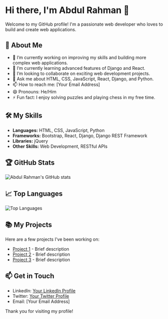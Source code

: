 # Hi there, I'm Abdul Rahman 👋

Welcome to my GitHub profile! I'm a passionate web developer who loves to build and create web applications.

## 🚀 About Me

- 🔭 I’m currently working on improving my skills and building more complex web applications.
- 🌱 I’m currently learning advanced features of Django and React.
- 👯 I’m looking to collaborate on exciting web development projects.
- 💬 Ask me about HTML, CSS, JavaScript, React, Django, and Python.
- 📫 How to reach me: [Your Email Address]
- 😄 Pronouns: He/Him
- ⚡ Fun fact: I enjoy solving puzzles and playing chess in my free time.

## 🛠️ My Skills

- **Languages:** HTML, CSS, JavaScript, Python
- **Frameworks:** Bootstrap, React, Django, Django REST Framework
- **Libraries:** jQuery
- **Other Skills:** Web Development, RESTful APIs

## 🏆 GitHub Stats

![Abdul Rahman's GitHub stats](https://github-readme-stats.vercel.app/api?username=yourusername&show_icons=true&theme=radical)

## 📈 Top Languages

![Top Languages](https://github-readme-stats.vercel.app/api/top-langs/?username=yourusername&layout=compact&theme=radical)

## 📚 My Projects

Here are a few projects I've been working on:

- [Project 1](link-to-project) - Brief description
- [Project 2](link-to-project) - Brief description
- [Project 3](link-to-project) - Brief description

## 📫 Get in Touch

- LinkedIn: [Your LinkedIn Profile](link-to-profile)
- Twitter: [Your Twitter Profile](link-to-profile)
- Email: [Your Email Address]

Thank you for visiting my profile!
